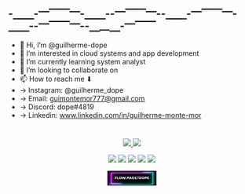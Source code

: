 ## -⎽__⎽-⎻⎺⎺⎻-⎽__⎽--⎻⎺⎺⎻--⎽__⎽-⎻⎺⎺⎻-⎽__⎽--⎻⎺⎺⎻--⎽__⎽-⎻⎺⎺
- 👋 Hi, I’m @guilherme-dope
- 👀 I’m interested in cloud systems and app development
- 🌱 I’m currently learning system analyst
- 💞️ I’m looking to collaborate on 
- 📫 How to reach me ⬇
-   -> Instagram: @guilherme_dope
-   -> Email: guimontemor777@gmail.com
-   -> Discord: dope#4819
-   -> Linkedin: www.linkedin.com/in/guilherme-monte-mor

  #

<div align="center">
  <a href="https://github.com/guilherme-dope">
  <img height="180em" src="https://github-readme-stats.vercel.app/api?username=guilherme-dope&show_icons=true&theme=dark&include_all_commits=true&count_private=true"/>
  <img height="180em" src="https://github-readme-stats.vercel.app/api/top-langs/?username=guilherme-dope&layout=compact&langs_count=7&theme=dark"/>
</div>

  <div align="center"> 
  
  <a href="https://instagram.com/guilherme_dope" target="_blank"><img src="https://img.shields.io/badge/-Instagram-%23E4405F?style=for-the-badge&logo=instagram&logoColor=white" target="_blank"></a>
 	<a href="https://www.twitch.tv/ddrdope" target="_blank"><img src="https://img.shields.io/badge/Twitch-9146FF?style=for-the-badge&logo=twitch&logoColor=white" target="_blank"></a>
  <a href = "mailto:guimontemor777@gmail.com"><img src="https://img.shields.io/badge/-Gmail-%23333?style=for-the-badge&logo=gmail&logoColor=white" target="_blank"></a>
  <a href="https://www.linkedin.com/in/guilherme-monte-mor" target="_blank"><img src="https://img.shields.io/badge/-LinkedIn-%230077B5?style=for-the-badge&logo=linkedin&logoColor=white" target="_blank"></a> 
  <a href = "https://www.behance.net/xdope"><img src="https://img.shields.io/badge/-Behance-blue?style=for-the-badge&logo=behance&logoColor=white"></a>

</div>
  
<div align="center" class="image-wrapper">
  
  <a href="https://flow.page/dope"><img align="center" width="20%" src="https://github.com/guilherme-dope/guilherme-dope/blob/main/bithubgifbuttonflow.gif?raw=true"></a>
 
 </div>
  
